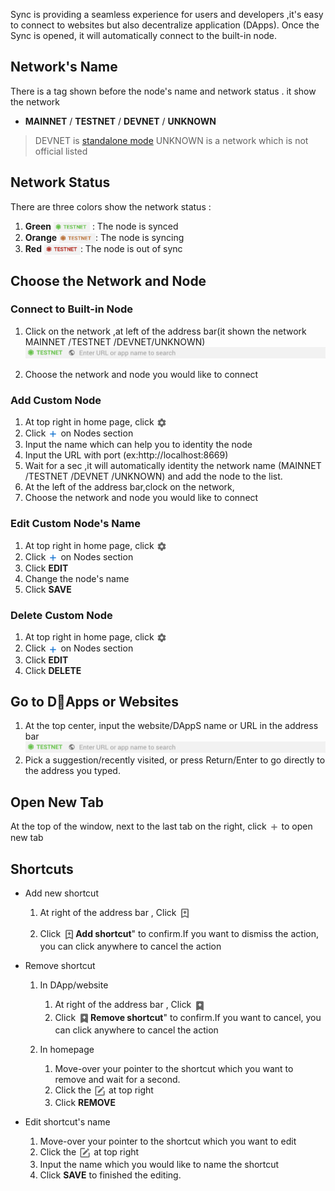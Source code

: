 Sync is providing a seamless experience for users and developers ,it's easy to connect to websites but also decentralize application (DApps). Once the Sync is opened, it will automatically connect to the built-in node.  

##  Network's Name
 There is a tag shown before the node's name and network status . it show the network  
*   **MAINNET**  /  **TESTNET** / **DEVNET** / **UNKNOWN**

>DEVNET is [standalone mode](https://github.com/vechain/thor#sub-commands)
>UNKNOWN is a network which is not official listed 

## Network Status 
 There are three colors show the network status : 
 1.  **Green** <img src="Images/synced.png"  height = "16px" align=center /> :  The node is synced
 2.   **Orange** <img src="Images/syncing.png"  height = "16px" align=center />: The node is  syncing 
 3. **Red** <img src="Images/outOfSync.png"  height = "16px" align=center />:  The node is out of sync 

## Choose the Network and Node 
### Connect to Built-in Node
1. Click on the network ,at left of the address bar(it shown the network MAINNET /TESTNET /DEVNET/UNKNOWN)
![addressBa](Images/addressBar.png)

2. Choose the network and node you would like to connect

### Add  Custom Node 
1. At top right in home page, click  <img src="Images/settings.png" width = "16px" height = "16px" align=center />
2. Click <img src="Images/add.png" width = "16px" height = "16px" align=center /> on Nodes section
3. Input the name which can help you to identity the node 
4. Input the URL with port (ex:http://localhost:8669)
5. Wait for a sec ,it will automatically identity the network name (MAINNET /TESTNET /DEVNET /UNKNOWN) and add the node to the list.
6. At the left of the address bar,clock on the network, 
7. Choose the network and node you would like to connect
    

    
### Edit  Custom Node's Name
    
1. At top right in home page, click  <img src="Images/settings.png" width = "16px" height = "16px" align=center />
2. Click <img src="Images/add.png" width = "16px" height = "16px" align=center /> on Nodes section
3. Click **EDIT** 
4. Change the node's name
5. Click **SAVE**
    
### Delete  Custom Node
    
1. At top right in home page, click <img src="Images/settings.png" width = "16px" height = "16px" align=center />
2. Click  <img src="Images/add.png" width = "16px" height = "16px" align=center /> on Nodes section
3. Click **EDIT** 
4. Click **DELETE**

## Go to DApps or Websites
1. At the top center, input the website/DAppS name or URL in the address bar
![addressBa](Images/addressBar.png)
2. Pick a suggestion/recently visited, or press Return/Enter to go directly to the address you typed.

## Open New Tab 
At the top of the window, next to the last tab on the right, click <img src="Images/newTab.png" width = "16px" height = "16px" align=center /> to open new tab

## Shortcuts  
*  Add new shortcut 
    1. At right of the address bar , Click <img src="Images/addShortcut.png"  height = "20px" align=center />

    2. Click <img src="Images/addShortcut.png"  height = "20px" align=center />**Add shortcut**" to confirm.If you want to dismiss the action, you can click anywhere to cancel the action

* Remove shortcut
    1. In DApp/website
        1. At right of the address bar , Click <img src="Images/removeShortcut.png"  height = "20px" align=center />
        2. Click <img src="Images/removeShortcut.png"  height = "20px" align=center />**Remove shortcut**" to confirm.If you want to cancel, you can click anywhere to cancel the action

    2. In homepage
        1. Move-over your pointer to the shortcut which you want to remove and wait for a second.
        2. Click the <img src="Images/edit.png"  height = "20px" align=center /> at top right 
        3. Click **REMOVE**

* Edit shortcut's name
     1. Move-over your pointer to the shortcut which you want to edit
     2. Click the <img src="Images/edit.png"  height = "20px" align=center /> at top right 
     3. Input the name which you would like to name the shortcut
     4. Click **SAVE** to finished the editing.